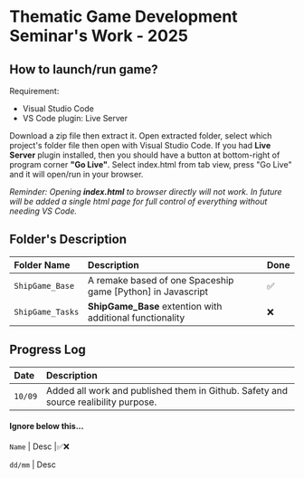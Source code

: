 # Thematic Game Development Seminar's Work - 2025

## How to launch/run game?

Requirement:
- Visual Studio Code
- VS Code plugin: Live Server

Download a zip file then extract it. Open extracted folder, select which project's folder file then open with Visual Studio Code.
If you had **Live Server** plugin installed, then you should have a button at bottom-right of program corner **"Go Live"**. Select index.html from tab view, press "Go Live" and it will open/run in your browser.

*Reminder: Opening **index.html** to browser directly will not work. In future will be added a single html page for full control of everything without needing VS Code.*

## Folder's Description
Folder Name|Description|Done
:- | :- | :-
`ShipGame_Base` | A remake based of one Spaceship game [Python] in Javascript |✅
`ShipGame_Tasks` | **ShipGame_Base** extention with additional functionality |❌

## Progress Log
Date|Description
:- | :- 
`10/09` | Added all work and published them in Github. Safety and source realibility purpose.


#### Ignore below this...
`Name` | Desc |✅❌

`dd/mm` | Desc
